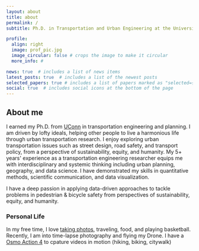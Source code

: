 ```yaml
---
layout: about
title: about
permalink: /
subtitle: Ph.D. in Transportation and Urban Engineering at the University of Connecticut

profile:
  align: right
  image: prof_pic.jpg
  image_circular: false # crops the image to make it circular
  more_info: # 

news: true  # includes a list of news items
latest_posts: true  # includes a list of the newest posts
selected_papers: true # includes a list of papers marked as "selected={true}"
social: true  # includes social icons at the bottom of the page
---
```


## About me
I earned my Ph.D. from [UConn](https://uconn.edu/) in transportation engineering and planning. I am driven by lofty ideals, helping other people to live a harmonious life through urban transportation research. I enjoy exploring urban transportation issues such as street design, road safety, and transport policy, from a perspective of sustainability, equity, and humanity. My 5+ years' experience as a transportation engineering researcher equips me with interdisciplinary and systemic thinking including urban planning, geography, and data science. I have demonstrated my skills in quantitative methods, scientific communication, and data visualization.

I have a deep passion in applying data-driven approaches to tackle problems in pedestrian & bicycle safety from perspectives of sustainability, equity, and humanity.

### Personal Life
In my free time, I love [taking photos](https://ge-photograph.github.io/), traveling, food, and playing basketball. Recently, I am into time-lapse photography and flying my Drone. I have a [Osmo Action 4](https://dji.com/osmo-action-4) to cpature videos in motion (hiking, biking, citywalk)